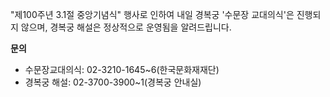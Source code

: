 "제100주년 3.1절 중앙기념식" 행사로 인하여 내일 경복궁 '수문장 교대의식'은 진행되지 않으며, 경복궁 해설은 정상적으로 운영됨을 알려드립니다.

**문의**
- 수문장교대의식: 02-3210-1645~6(한국문화재재단)
- 경복궁 해설: 02-3700-3900~1(경복궁 안내실)
